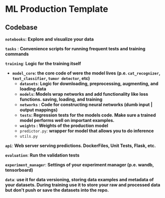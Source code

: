 # ML Production Template

## Codebase

**`notebooks`:** **Explore and visualize your data** 

**`tasks`** : **Convenience scripts for running frequent tests and training commands**

**`training`**: **Logic for the training itself**

- **`model_core`: the core code of were the model lives (p.e. `cat_recognizer`, `text_classifier`, `tumor detector`, etc)**
    - **`datasets`**: **Logic for downloading, preprocessing, augmenting, and loading data**
    - **`models`: Models wrap networks and add functionality like loss functions. saving, loading, and training**
    - **`networks` : Code for constructing neural networks (dumb input | output mappings)**
    - **`tests`: Regression tests for the models code. Make sure a trained model performs well on important examples.**
    - **`weights` : Weights of the production model**
    - `predictor.py`: **wrapper for model that allows you to do inference**
    - `utils.py`

**`api`**: **Web server serving predictions. DockerFiles, Unit Tests, Flask,  etc.** 

**`evaluation`**: **Run the validation tests** 

**`experiment_manager`**: **Settings of your experiment manager (**p.e. wandb, tensorboard**)**

**`data`**: **use it for data versioning, storing data examples and metadata of your datasets. During training use it to store your raw and processed data but don't push or save the datasets into the repo.** 

